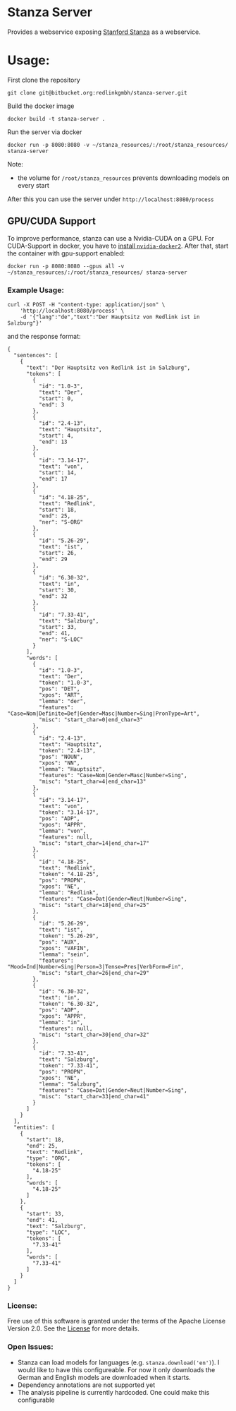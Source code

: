 # Stanza Server

Provides a webservice exposing [Stanford Stanza](https://stanfordnlp.github.io/stanza/index.html) as a webservice.

# Usage:

First clone the repository

```
git clone git@bitbucket.org:redlinkgmbh/stanza-server.git
```

Build the docker image

```
docker build -t stanza-server .
```

Run the server via docker 

```
docker run -p 8080:8080 -v ~/stanza_resources/:/root/stanza_resources/ stanza-server
```

Note:

 * the volume for `/root/stanza_resources` prevents downloading models on every start

After this you can use the server under `http://localhost:8080/process`

## GPU/CUDA Support
To improve performance, stanza can use a Nvidia-CUDA on a GPU.
For CUDA-Support in docker, you have to [install `nvidia-docker2`](https://docs.nvidia.com/datacenter/cloud-native/container-toolkit/install-guide.html#docker).
After that, start the container with gpu-support enabled:

```
docker run -p 8080:8080 --gpus all -v ~/stanza_resources/:/root/stanza_resources/ stanza-server
```

### Example Usage:

```
curl -X POST -H "content-type: application/json" \
    'http://localhost:8080/process' \
    -d '{"lang":"de","text":"Der Hauptsitz von Redlink ist in Salzburg"}'
```

and the response format:

```
{
  "sentences": [
    {
      "text": "Der Hauptsitz von Redlink ist in Salzburg",
      "tokens": [
        {
          "id": "1.0-3",
          "text": "Der",
          "start": 0,
          "end": 3
        },
        {
          "id": "2.4-13",
          "text": "Hauptsitz",
          "start": 4,
          "end": 13
        },
        {
          "id": "3.14-17",
          "text": "von",
          "start": 14,
          "end": 17
        },
        {
          "id": "4.18-25",
          "text": "Redlink",
          "start": 18,
          "end": 25,
          "ner": "S-ORG"
        },
        {
          "id": "5.26-29",
          "text": "ist",
          "start": 26,
          "end": 29
        },
        {
          "id": "6.30-32",
          "text": "in",
          "start": 30,
          "end": 32
        },
        {
          "id": "7.33-41",
          "text": "Salzburg",
          "start": 33,
          "end": 41,
          "ner": "S-LOC"
        }
      ],
      "words": [
        {
          "id": "1.0-3",
          "text": "Der",
          "token": "1.0-3",
          "pos": "DET",
          "xpos": "ART",
          "lemma": "der",
          "features": "Case=Nom|Definite=Def|Gender=Masc|Number=Sing|PronType=Art",
          "misc": "start_char=0|end_char=3"
        },
        {
          "id": "2.4-13",
          "text": "Hauptsitz",
          "token": "2.4-13",
          "pos": "NOUN",
          "xpos": "NN",
          "lemma": "Hauptsitz",
          "features": "Case=Nom|Gender=Masc|Number=Sing",
          "misc": "start_char=4|end_char=13"
        },
        {
          "id": "3.14-17",
          "text": "von",
          "token": "3.14-17",
          "pos": "ADP",
          "xpos": "APPR",
          "lemma": "von",
          "features": null,
          "misc": "start_char=14|end_char=17"
        },
        {
          "id": "4.18-25",
          "text": "Redlink",
          "token": "4.18-25",
          "pos": "PROPN",
          "xpos": "NE",
          "lemma": "Redlink",
          "features": "Case=Dat|Gender=Neut|Number=Sing",
          "misc": "start_char=18|end_char=25"
        },
        {
          "id": "5.26-29",
          "text": "ist",
          "token": "5.26-29",
          "pos": "AUX",
          "xpos": "VAFIN",
          "lemma": "sein",
          "features": "Mood=Ind|Number=Sing|Person=3|Tense=Pres|VerbForm=Fin",
          "misc": "start_char=26|end_char=29"
        },
        {
          "id": "6.30-32",
          "text": "in",
          "token": "6.30-32",
          "pos": "ADP",
          "xpos": "APPR",
          "lemma": "in",
          "features": null,
          "misc": "start_char=30|end_char=32"
        },
        {
          "id": "7.33-41",
          "text": "Salzburg",
          "token": "7.33-41",
          "pos": "PROPN",
          "xpos": "NE",
          "lemma": "Salzburg",
          "features": "Case=Dat|Gender=Neut|Number=Sing",
          "misc": "start_char=33|end_char=41"
        }
      ]
    }
  ],
  "entities": [
    {
      "start": 18,
      "end": 25,
      "text": "Redlink",
      "type": "ORG",
      "tokens": [
        "4.18-25"
      ],
      "words": [
        "4.18-25"
      ]
    },
    {
      "start": 33,
      "end": 41,
      "text": "Salzburg",
      "type": "LOC",
      "tokens": [
        "7.33-41"
      ],
      "words": [
        "7.33-41"
      ]
    }
  ]
}
```

### License:

Free use of this software is granted under the terms of the Apache License Version 2.0.
See the [License](LICENSE.txt) for more details.

### Open Issues:

* Stanza can load models for languages (e.g. `stanza.download('en')`). I would like to have this configureable.
For now it only downloads the German and English models are downloaded when it starts. 
* Dependency annotations are not supported yet
* The analysis pipeline is currently hardcoded. One could make this configurable

